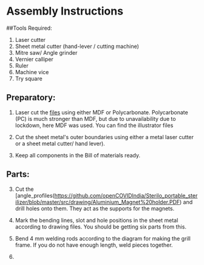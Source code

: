 # Assembly Instructions

##Tools Required:
1. Laser cutter
2. Sheet metal cutter (hand-lever / cutting machine)
3. Mitre saw/ Angle grinder
4. Vernier calliper
5. Ruler
6. Machine vice
7. Try square

## Preparatory:
1. Laser cut the [files](src/lasercut_files) using either MDF or Polycarbonate. Polycarbonate (PC) is much stronger than MDF, but due to unavailability due
to lockdown, here MDF was used. You can find the illustrator files 

2. Cut the sheet metal's outer boundaries using either a metal laser cutter or a sheet metal cutter/ hand lever).

3. Keep all components in the Bill of materials ready. 

## Parts:

3. Cut the [angle_profiles(https://github.com/openCOVIDIndia/Sterilo_portable_sterilizer/blob/master/src/drawing/Aluminium_Magnet%20holder.PDF) and drill holes onto them. They act as the supports for the magnets. 

4. Mark the bending lines, slot and hole positions in the sheet metal according to drawing files. You should be getting six parts from this. 

5. Bend 4 mm welding rods according to the diagram for making the grill frame. If you do not have enough length, weld pieces together.

6. 
